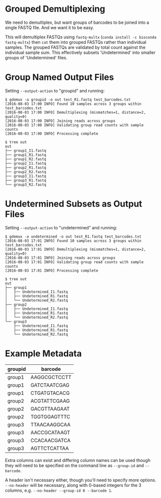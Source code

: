 # Grouped Demultiplexing

We need to demultiplex, but want groups of barcodes to be joined into a single FASTQ file. And we want it to be easy.

This will demultiplex FASTQs using `fastq-multx` (`conda install -c bioconda fastq-multx`) then `cat` them into grouped
FASTQs rather than individual samples. The grouped FASTQs are
validated by total count against the individual sample sum.
This effectively subsets 'Undetermined' into smaller
groups of 'Undetermined' files.

# Group Named Output Files

Setting `--output-action` to "groupid" and running:

```
$ gdemux -a groupid -o out test_R1.fastq test_barcodes.txt
[2016-08-03 17:00 INFO] Found 10 samples across 3 groups within test_barcodes.txt
[2016-08-03 17:00 INFO] Demultiplexing (mismatches=1, distance=2, quality=0)
[2016-08-03 17:00 INFO] Joining reads across groups
[2016-08-03 17:00 INFO] Validating group read counts with sample counts
[2016-08-03 17:00 INFO] Processing complete

$ tree out
out
├── group1_I1.fastq
├── group1_R1.fastq
├── group1_R2.fastq
├── group2_I1.fastq
├── group2_R1.fastq
├── group2_R2.fastq
├── group3_I1.fastq
├── group3_R1.fastq
└── group3_R2.fastq
```

# Undetermined Subsets as Output Files

Setting `--output-action` to "undetermined" and running:

```
$ gdemux -a undetermined -o out test_R1.fastq test_barcodes.txt
[2016-08-03 17:01 INFO] Found 10 samples across 3 groups within test_barcodes.txt
[2016-08-03 17:01 INFO] Demultiplexing (mismatches=1, distance=2, quality=0)
[2016-08-03 17:01 INFO] Joining reads across groups
[2016-08-03 17:01 INFO] Validating group read counts with sample counts
[2016-08-03 17:01 INFO] Processing complete

$ tree out
out
├── group1
│   ├── Undetermined_I1.fastq
│   ├── Undetermined_R1.fastq
│   └── Undetermined_R2.fastq
├── group2
│   ├── Undetermined_I1.fastq
│   ├── Undetermined_R1.fastq
│   └── Undetermined_R2.fastq
└── group3
    ├── Undetermined_I1.fastq
    ├── Undetermined_R1.fastq
    └── Undetermined_R2.fastq
```

# Example Metadata

| groupid | barcode      |
|---------|--------------|
| group1  | AAGGCGCTCCTT |
| group1  | GATCTAATCGAG |
| group1  | CTGATGTACACG |
| group2  | ACGTATTCGAAG |
| group2  | GACGTTAAGAAT |
| group2  | TGGTGGAGTTTC |
| group3  | TTAACAAGGCAA |
| group3  | AACCGCATAAGT |
| group3  | CCACAACGATCA |
| group3  | AGTTCTCATTAA |

Extra columns can exist and differing column names can be used though they will need to be specified on the command line as `--group-id` and `--barcode`.

A header isn't necessary either, though you'll need to specify more options. `--no-header` will be necessary, along with 0-based integers for the 3 columns, e.g. `--no-header --group-id 0 --barcode 1`.
